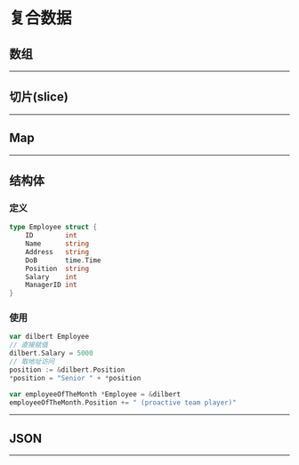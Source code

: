 # 复合数据

## 数组
****


## 切片(slice)
****


## Map
****


## 结构体
### 定义
```go
type Employee struct {
    ID        int
    Name      string
    Address   string
    DoB       time.Time
    Position  string
    Salary    int
    ManagerID int
}
```
### 使用
```go
var dilbert Employee
// 直接赋值
dilbert.Salary = 5000
// 取地址访问
position := &dilbert.Position
*position = "Senior " + *position

var employeeOfTheMonth *Employee = &dilbert
employeeOfTheMonth.Position += " (proactive team player)"
```
****


## JSON
****